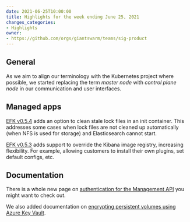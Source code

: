 ```yaml
---
date: 2021-06-25T10:00:00
title: Highlights for the week ending June 25, 2021
changes_categories:
- Highlights
owner:
- https://github.com/orgs/giantswarm/teams/sig-product
---
```


## General

As we aim to align our terminology with the Kubernetes project where possible, we started replacing the term _master node_ with _control plane node_ in our communication and user interfaces.

## Managed apps

[EFK v0.5.4](https://docs.giantswarm.io/changes/managed-apps/efk-stack-app/v0.5.4/) adds an option to clean stale lock files in an init container. This addresses some cases when lock files are not cleaned up automatically (when NFS is used for storage) and Elasticsearch cannot start.

[EFK v0.5.3](https://docs.giantswarm.io/changes/managed-apps/efk-stack-app/v0.5.3/) adds support to override the Kibana image registry, increasing flexibility. For example, allowing customers to install their own plugins, set default configs, etc.

## Documentation

There is a whole new page on [authentication for the Management API](https://docs.giantswarm.io/ui-api/management-api/authentication/) you might want to check out.

We also added documentation on [encrypting persistent volumes using Azure Key Vault](https://docs.giantswarm.io/advanced/storage/azure-pvc-encryption/).
